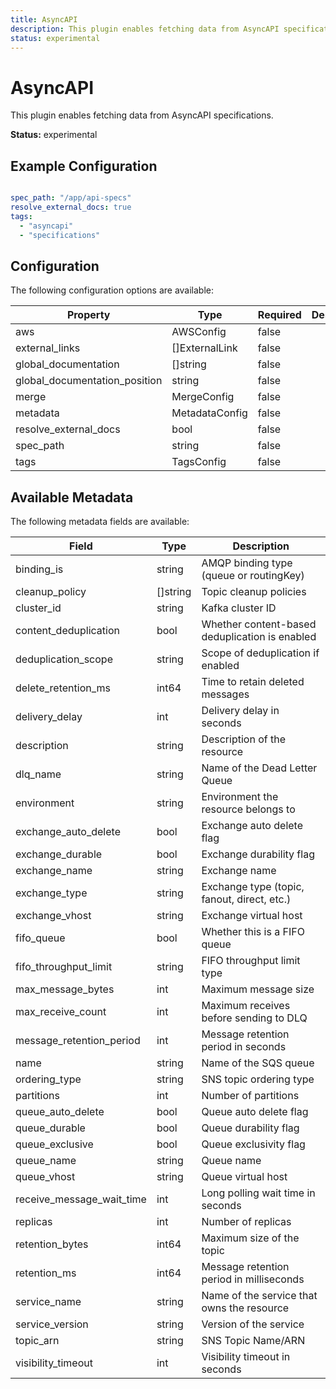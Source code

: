 ```yaml
---
title: AsyncAPI
description: This plugin enables fetching data from AsyncAPI specifications.
status: experimental
---
```


# AsyncAPI

This plugin enables fetching data from AsyncAPI specifications.

**Status:** experimental

## Example Configuration

```yaml

spec_path: "/app/api-specs"
resolve_external_docs: true
tags:
  - "asyncapi"
  - "specifications"

```

## Configuration
The following configuration options are available:

| Property | Type | Required | Description |
|----------|------|----------|-------------|
| aws | AWSConfig | false |  |
| external_links | []ExternalLink | false |  |
| global_documentation | []string | false |  |
| global_documentation_position | string | false |  |
| merge | MergeConfig | false |  |
| metadata | MetadataConfig | false |  |
| resolve_external_docs | bool | false |  |
| spec_path | string | false |  |
| tags | TagsConfig | false |  |

## Available Metadata

The following metadata fields are available:

| Field | Type | Description |
|-------|------|-------------|
| binding_is | string | AMQP binding type (queue or routingKey) |
| cleanup_policy | []string | Topic cleanup policies |
| cluster_id | string | Kafka cluster ID |
| content_deduplication | bool | Whether content-based deduplication is enabled |
| deduplication_scope | string | Scope of deduplication if enabled |
| delete_retention_ms | int64 | Time to retain deleted messages |
| delivery_delay | int | Delivery delay in seconds |
| description | string | Description of the resource |
| dlq_name | string | Name of the Dead Letter Queue |
| environment | string | Environment the resource belongs to |
| exchange_auto_delete | bool | Exchange auto delete flag |
| exchange_durable | bool | Exchange durability flag |
| exchange_name | string | Exchange name |
| exchange_type | string | Exchange type (topic, fanout, direct, etc.) |
| exchange_vhost | string | Exchange virtual host |
| fifo_queue | bool | Whether this is a FIFO queue |
| fifo_throughput_limit | string | FIFO throughput limit type |
| max_message_bytes | int | Maximum message size |
| max_receive_count | int | Maximum receives before sending to DLQ |
| message_retention_period | int | Message retention period in seconds |
| name | string | Name of the SQS queue |
| ordering_type | string | SNS topic ordering type |
| partitions | int | Number of partitions |
| queue_auto_delete | bool | Queue auto delete flag |
| queue_durable | bool | Queue durability flag |
| queue_exclusive | bool | Queue exclusivity flag |
| queue_name | string | Queue name |
| queue_vhost | string | Queue virtual host |
| receive_message_wait_time | int | Long polling wait time in seconds |
| replicas | int | Number of replicas |
| retention_bytes | int64 | Maximum size of the topic |
| retention_ms | int64 | Message retention period in milliseconds |
| service_name | string | Name of the service that owns the resource |
| service_version | string | Version of the service |
| topic_arn | string | SNS Topic Name/ARN |
| visibility_timeout | int | Visibility timeout in seconds |